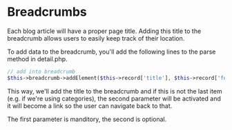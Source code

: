 # Breadcrumbs

Each blog article will have a proper page title. Adding this title to the breadcrumb allows users to easily keep track of their location.

To add data to the breadcrumb, you'll add the following lines to the parse method in detail.php.

```php
// add into breadcrumb
$this->breadcrumb->addElement($this->record['title'], $this->record['full_url']);
```

This way, we'll add the title to the breadcrumb and if this is not the last item (e.g. if we're using categories), the second parameter will be activated and it will become a link so the user can navigate back to that.

The first parameter is manditory, the second is optional.